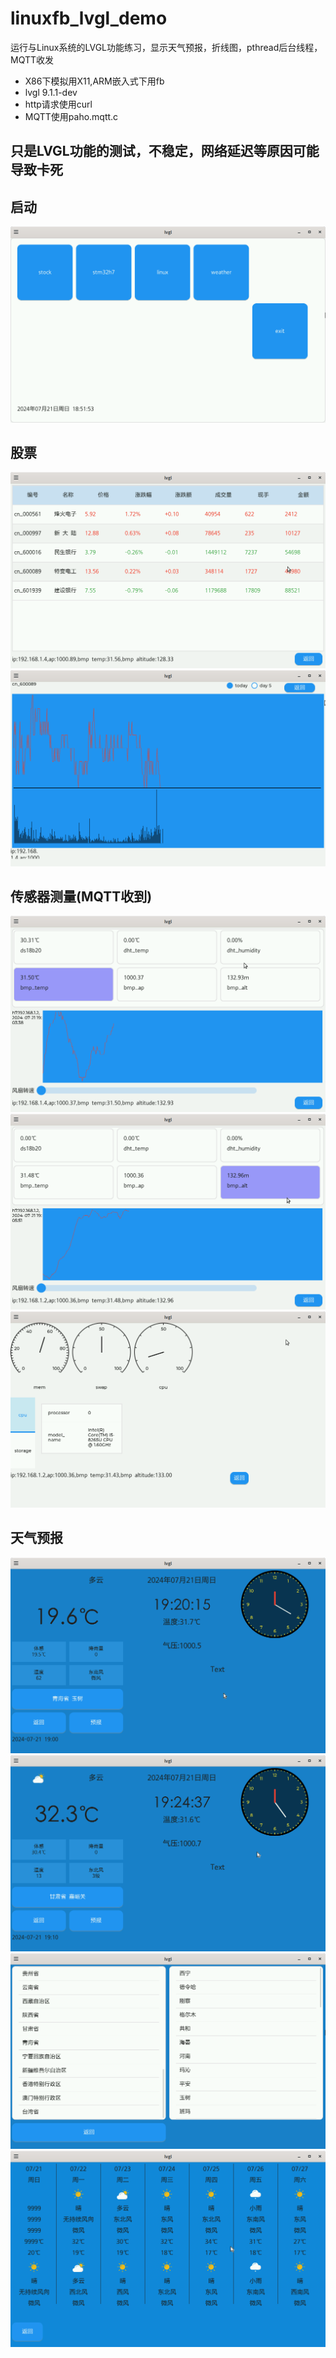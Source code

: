# linuxfb_lvgl_demo
运行与Linux系统的LVGL功能练习，显示天气预报，折线图，pthread后台线程，MQTT收发
* X86下模拟用X11,ARM嵌入式下用fb
* lvgl 9.1.1-dev
* http请求使用curl
* MQTT使用paho.mqtt.c
## 只是LVGL功能的测试，不稳定，网络延迟等原因可能导致卡死
## 启动
![本地图片](./image/menu.png "启动窗口")
## 股票
![本地图片](./image/stock_today.png "股票")
![本地图片](./image/stock_plot.png "股票")
## 传感器测量(MQTT收到)
![本地图片](./image/sensor.png "stm32h7")
![本地图片](./image/sensor2.png "tm32h7")
![本地图片](./image/system.png "Linux")
## 天气预报
![本地图片](./image/today1.png "天气与日期，温度，气压")
![本地图片](./image/today2.png "天气与日期，温度，气压")
![本地图片](./image/weather_station.png "天气站点")
![本地图片](./image/predict.png "预报")
